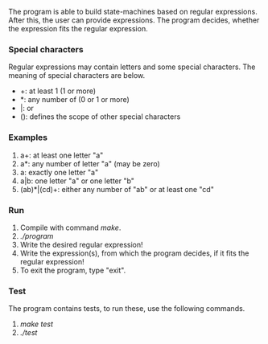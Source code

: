The program is able to build state-machines based on regular expressions. After this, the user can provide expressions. The program decides, whether the expression fits the regular expression.

### Special characters
Regular expressions may contain letters and some special characters. The meaning of special characters are below.
+ +: at least 1 (1 or more)
+ *: any number of (0 or 1 or more)
+ |: or
+ (): defines the scope of other special characters

### Examples
1. a+: at least one letter "a"
2. a*: any number of letter "a" (may be zero)
3. a: exactly one letter "a"
4. a|b: one letter "a" or one letter "b" 
5. (ab)*|(cd)+: either any number of "ab" or at least one "cd"

### Run
1. Compile with command *make*.
2. *./program*
3. Write the desired regular expression!
4. Write the expression(s), from which the program decides, if it fits the regular expression!
5. To exit the program, type "exit".

### Test
The program contains tests, to run these, use the following commands.
1. *make test*
2. *./test*
